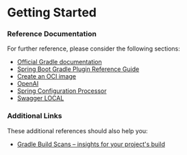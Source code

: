 # Getting Started

### Reference Documentation
For further reference, please consider the following sections:

* [Official Gradle documentation](https://docs.gradle.org)
* [Spring Boot Gradle Plugin Reference Guide](https://docs.spring.io/spring-boot/3.3.7/gradle-plugin)
* [Create an OCI image](https://docs.spring.io/spring-boot/3.3.7/gradle-plugin/packaging-oci-image.html)
* [OpenAI](https://docs.spring.io/spring-ai/reference/api/chat/openai-chat.html)
* [Spring Configuration Processor](https://docs.spring.io/spring-boot/3.3.7/specification/configuration-metadata/annotation-processor.html)
* [Swagger LOCAL](http://localhost:8080/webjars/swagger-ui/index.html)

### Additional Links
These additional references should also help you:

* [Gradle Build Scans – insights for your project's build](https://scans.gradle.com#gradle)

